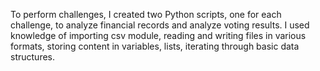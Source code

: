 To perform challenges, I created two Python scripts, one for each challenge, to analyze financial records and analyze voting results.
I used knowledge of importing csv module, reading and writing files in various formats, storing content in variables, lists, iterating through basic data structures. 